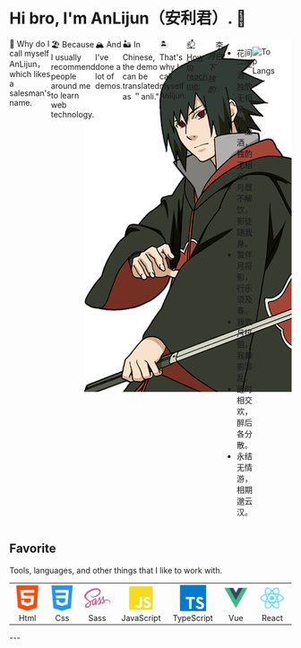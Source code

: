 # Hi bro, I'm AnLijun（安利君）. 👋

<img src='./src/assets/sasuke.png' align="right"/>

<div class='intro' style="display: flex;">
<br></br>
  <div>🧭 Why do I call myself AnLijun，which likes a salesman's name.</div> 
  <div>🏖 Because I usually recommend people around me to learn web technology.</div> 
  <div>🏔 And I've done a lot of demos.  </div> 
  <div>🏜 In Chinese, the demo can be translated as ＂anli."</div>
  <div>🏝 That's why I call myself Anlijun.</div>
<a class="heading-link" href="#-how-to-reach-me">📫 How to reach me:</a>
 <table>
  <tr>
    <td align="center" width="70">
      <a href="https://space.bilibili.com/515747819?spm_id_from=333.1007.0.0">
        <img src="./src/assets/bilibili.svg" width="38" height="38" alt="Html" />
      </a>
    </td>
    <td align="center" width="70">
      <a href="https://juejin.cn/user/2502960686040286">
        <img src="./src/assets/juejin.png" width="38" height="38" alt="Html" />
      </a>
    </td>
  </tr>
 </table>
<h6>月下独酌</h6>
<div>李白</div>
<ul>
  <li> 花间一壶酒，独酌无相亲。</li>
  <li> 花间一壶酒，独酌无相亲。</li>
  <li> 月既不解饮，影徒随我身。</li>
  <li> 暂伴月将影，行乐须及春。</li>
  <li> 我歌月徘徊，我舞影零乱。</li>
  <li> 醒时相交欢，醉后各分散。</li>
  <li> 永结无情游，相期邈云汉。</li>
</ul>
<br></br>
<br></br>

![Top Langs](https://github-readme-stats.vercel.app/api/top-langs/?username=An-Lijun&layout=compact)
<!-- &theme=tokyonight -->

</div>
<h2 align="left" id="macropower-tech">Favorite</h2>
 Tools, languages, and other things that I like to work with.
 <table>
  <tr>
    <td align="center" width="96">
      <a href="#macropower-tech">
        <img src="./src/assets/html.svg" width="48" height="48" alt="Html" />
      </a>
      <br>Html
    </td>
    <td align="center" width="96">
      <a href="#macropower-tech">
        <img src="./src/assets/css.svg" width="48" height="48" alt="Css" />
      </a>
      <br>Css
    </td>
    <td align="center"  width="96">
      <a href="#macropower-tech">
        <img src="./src/assets/sass-original.svg" width="48" height="48" alt="Sass" />
      </a>
      <br>Sass
    </td>
    <td align="center" width="96">
      <a href="#macropower-tech">
        <img src="./src/assets/JavaScript.svg" width="48" height="48" alt="JavaScript" />
      </a>
      <br>JavaScript
    </td>
    <td align="center" width="96">
      <a href="#macropower-tech">
        <img src="./src/assets/typescript-original.svg" width="48" height="48" alt="TypeScript" />
      </a>
      <br>TypeScript
    </td>
    <td align="center" width="96">
      <a href="#macropower-tech">
        <img src="./src/assets/Vue.svg" width="48" height="48" alt="Vue" />
      </a>
      <br>Vue
    </td>
    <td align="center" width="96">
      <a href="#macropower-tech">
        <img src="./src/assets/React.svg" width="48" height="48" alt="React" />
      </a>
      <br>React
    </td>
  </tr>
</table>
---


